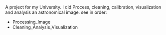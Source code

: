 A project for my University. I did Process, cleaning, calibration, visualization and analysis an astronomical image.
see in order: 
* Processing_Image
* Cleaning_Analysis_Visualization
